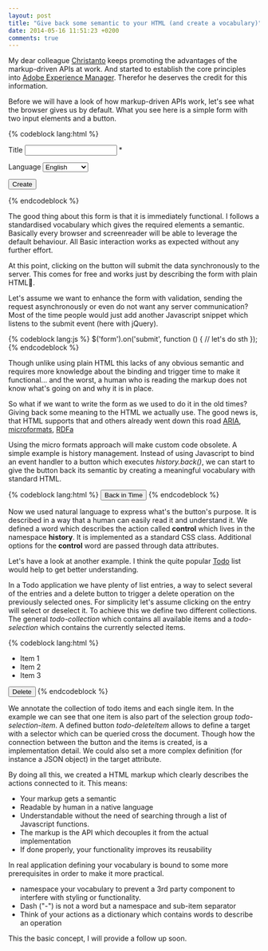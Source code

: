 ```yaml
---
layout: post
title: "Give back some semantic to your HTML (and create a vocabulary)"
date: 2014-05-16 11:51:23 +0200
comments: true
---
```



My dear colleague [Christanto](https://twitter.com/christanto_leo) keeps promoting the advantages of the markup-driven APIs at work. And started to establish the core principles into [Adobe Experience Manager](http://www.adobe.com/solutions/web-experience-management.html). Therefor he deserves the credit for this information.

Before we will have a look of how markup-driven APIs work, let's see what the browser gives us by default. What you see here is a simple form with two input elements and a button. 

{% codeblock lang:html %}
<form action="createpage" method="post">
	<p><label>Title <input required /></label> *</p>
	<p><label>Language</label>
	<select>
		<option>Chinese</option>
		<option selected>English</option>
		<option>French</option>
		<option>German</option>
		<option>Italian</option>
		<option>Japanese</option>
		<option>Korean</option>
		<option>Portuguese</option>
		<option>Spanish</option>
	</select>
	</p>
	<input type="submit" value="Create" />
</form>
{% endcodeblock %}

The good thing about this form is that it is immediately functional. I follows a standardised vocabulary which gives the required elements a semantic. Basically every browser and screenreader will be able to leverage the default behaviour. All Basic interaction works as expected without any further effort.

At this point, clicking on the button will submit the data synchronously to the server. This comes for free and works just by describing the form with plain HTML.

Let's assume we want to enhance the form with validation, sending the request asynchronously or even do not want any server communication? Most of the time people would just add another Javascript snippet which listens to the submit event (here with jQuery).

{% codeblock lang:js %}
$('form').on('submit', function () {
	// let's do sth
});
{% endcodeblock %}

Though unlike using plain HTML this lacks of any obvious semantic and requires more knowledge about the binding and trigger time to make it functional... and the worst, a human who is reading the markup does not know what's going on and why it is in place.

So what if we want to write the form as we used to do it in the old times? Giving back some meaning to the HTML we actually use. The good news is, that HTML supports that and others already went down this road [ARIA](http://www.w3.org/WAI/intro/aria.php), [microformats](http://en.wikipedia.org/wiki/Microformat), [RDFa](http://en.wikipedia.org/wiki/RDFa)

Using the micro formats approach will make custom code obsolete. A simple example is history management. Instead of using Javascript to bind an event handler to a button which executes *history.back()*, we can start to give the button back its semantic by creating a meaningful vocabulary with standard HTML.

{% codeblock lang:html %}
<button class="history-control" data-direction="back">Back in Time</button>
{% endcodeblock %}

Now we used natural language to express what's the button's purpose. It is described in a way that a human can easily read it and understand it. We defined a word which describes the action called **control** which lives in the namespace **history**. It is implemented as a standard CSS class. Additional options for the **control** word are passed through data attributes.

Let's have a look at another example. I think the quite popular [Todo](http://todomvc.com/) list would help to get better understanding.

In a Todo application we have plenty of list entries, a way to select several of the entries and a delete button to trigger a delete operation on the previously selected ones. For simplicity let's assume clicking on the entry will select or deselect it. To achieve this we define two different collections. The general *todo-collection* which contains all available items and a *todo-selection* which contains the currently selected items.

{% codeblock lang:html %}
<ul class="todo-collection">
	<li class="todo-collection-item">Item 1</li>
	<li class="todo-collection-item todo-selection-item">Item 2</li>
	<li class="todo-collection-item">Item 3</li>
</ul>
<button 
	class="todo-deleteItem" 
	data-target=".todo-collection-item.todo-selection-item">
	Delete
</button>
{% endcodeblock %}

We annotate the collection of todo items and each single item. In the example we can see that one item is also part of the selection group *todo-selection-item*. A defined button *todo-deleteItem* allows to define a target with a selector which can be queried cross the document. Though how the connection between the button and the items is created, is a implementation detail. We could also set a more complex definition (for instance a JSON object) in the target attribute.

By doing all this, we created a HTML markup which clearly describes the actions connected to it. This means:

* Your markup gets a semantic
* Readable by human in a native language
* Understandable without the need of searching through a list of Javascript functions.
* The markup is the API which decouples it from the actual implementation
* If done properly, your functionality improves its reusability

In real application defining your vocabulary is bound to some more prerequisites in order to make it more practical.

* namespace your vocabulary to prevent a 3rd party component to interfere with styling or functionality.
* Dash ("-") is not a word but a namespace and sub-item separator
* Think of your actions as a dictionary which contains words to describe an operation

This the basic concept, I will provide a follow up soon.

